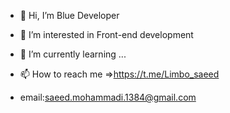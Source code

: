 - 👋 Hi, I’m Blue Developer
- 👀 I’m interested in Front-end development

- 🌱 I’m currently learning ...
- 📫 How to reach me =>https://t.me/Limbo_saeed
- email:saeed.mohammadi.1384@gmail.com

<!---
Limbo415/Limbo415 is a ✨ special ✨ repository because its `README.md` (this file) appears on your GitHub profile.
You can click the Preview link to take a look at your changes.
--->
